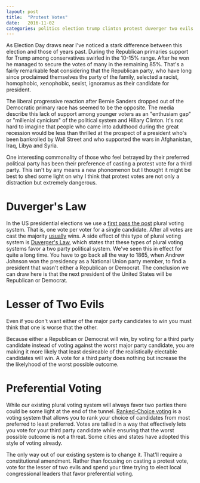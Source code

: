 ```yaml
---
layout: post
title:  "Protest Votes"
date:   2016-11-02
categories: politics election trump clinton protest duverger two evils ranked-choice
---
```


As Election Day draws near I've noticed a stark difference between this election
and those of years past. During the Republican primaries support for Trump among
conservatives swirled in the 10-15% range. After he won he managed to secure the
votes of many in the remaining 85%. That's a fairly remarkable feat considering that
the Republican party, who have long since proclaimed themselves the party of the
family, selected a racist, homophobic, xenophobic, sexist, ignoramus as their
candidate for president.

The liberal progressive reaction after Bernie Sanders dropped out of the Democratic
primary race has seemed to be the opposite. The media describe this lack of
support among younger voters as an "enthusiam gap" or "millenial cynicism" of
the political system and Hillary Clinton. It's not hard to imagine that people
who came into adulthood during the great recession would be less than thrilled
at the prospect of a president who's been bankrolled by Wall Street and who
supported the wars in Afghanistan, Iraq, Libya and Syria.

One interesting commonality of those who feel betrayed by their preferred
political party has been their preference of casting a protest vote for a third
party. This isn't by any means a new phonomenon but I thought it might be best
to shed some light on why I think that protest votes are not only a distraction
but extremely dangerous.

# Duverger's Law

In the US presidential elections we use a [first pass the post][fptp] plural
voting system. That is, one vote per voter for a single candidate. After all votes
are cast the majority [usually][2000_election] wins. A side effect of this type
of plural voting system is [Duverger's Law][duverger], which states that these
types of plural voting systems favor a two party political system. We've seen
this in effect for quite a long time. You have to go back all the way to 1865,
when Andrew Johnson won the presidency as a National Union party member, to find
a president that wasn't either a Republican or Democrat. The conclusion we can
draw here is that the next president of the United States will be Republican or
Democrat.

# Lesser of Two Evils

Even if you don't want either of the major party candidates to win you must think
that one is worse that the other.

Because either a Republican or Democrat will win, by voting for a third party
candidate instead of voting against the worst major party candidate, you are
making it more likely that least desireable of the realistically electable
candidates will win. A vote for a third party does nothing but increase the
the likelyhood of the worst possible outcome.

# Preferential Voting

While our existing plural voting system will always favor two parties there could
be some light at the end of the tunnel. [Ranked-Choice voting][rcv] is a voting
system that allows you to rank your choice of candidates from most preferred to
least preferred. Votes are tallied in a way that effectively lets you vote for
your third party candidate while ensuring that the worst possible outcome is not
a threat. Some cities and states have adopted this style of voting already.

The only way out of our existing system is to change it. That'll require a
constitutional amendment. Rather than focusing on casting a protest vote, vote for
the lesser of two evils and spend your time trying to elect local congressional
leaders that favor preferential voting.

[fptp]: https://en.wikipedia.org/wiki/First-past-the-post_voting
[2000_election]: https://en.wikipedia.org/wiki/United_States_presidential_election,_2000
[duverger]: https://en.wikipedia.org/wiki/Duverger%27s_law
[rcv]: https://en.wikipedia.org/wiki/Instant-runoff_voting
